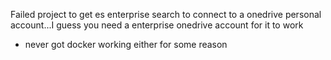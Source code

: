 Failed project to get es enterprise search to connect to a onedrive personal account...I guess you need a enterprise onedrive account for it to work

- never got docker working either for some reason
